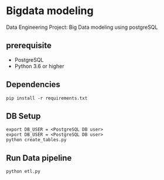 # Bigdata modeling
Data Engineering Project: Big Data modeling using postgreSQL


## prerequisite

* PostgreSQL
* Python 3.6 or higher


## Dependencies
```
pip install -r requirements.txt
```

## DB Setup
```
export DB_USER = <PostgreSQL DB user>
export DB_USER = <PostgreSQL DB user>
python create_tables.py 

```

## Run Data pipeline
```
python etl.py 
```
